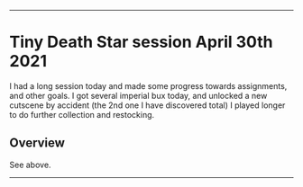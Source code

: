 
***

# Tiny Death Star session April 30th 2021

I had a long session today and made some progress towards assignments, and other goals. I got several imperial bux today, and unlocked a new cutscene by accident (the 2nd one I have discovered total) I played longer to do further collection and restocking.

## Overview

See above.

***
